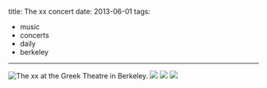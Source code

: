 title: The xx concert
date: 2013-06-01
tags:
- music
- concerts
- daily
- berkeley
---

![The xx at the Greek Theatre in Berkeley.](https://dl.dropbox.com/u/4291520/journal-images/xx-1.jpg)
![](https://dl.dropbox.com/u/4291520/journal-images/xx-2.jpg)
![](https://dl.dropbox.com/u/4291520/journal-images/xx-3.jpg)
![](https://dl.dropbox.com/u/4291520/journal-images/xx-4.jpg)
